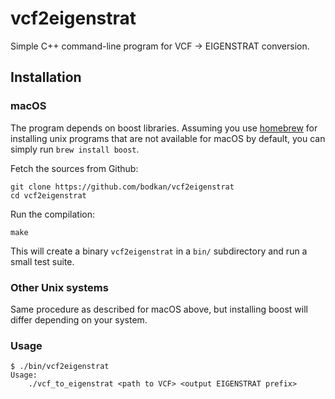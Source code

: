 # vcf2eigenstrat
Simple C++ command-line program for VCF -> EIGENSTRAT conversion.

## Installation

### macOS

The program depends on boost libraries. Assuming you use [homebrew](https://brew.sh)
for installing unix programs that are not available for macOS by default, you can simply
run `brew install boost`.

Fetch the sources from Github:

```
git clone https://github.com/bodkan/vcf2eigenstrat
cd vcf2eigenstrat
```

Run the compilation:

```
make
```

This will create a binary `vcf2eigenstrat` in a `bin/` subdirectory and run a small test suite.

### Other Unix systems

Same procedure as described for macOS above, but installing boost will differ depending
on your system.

### Usage

```
$ ./bin/vcf2eigenstrat 
Usage:
	./vcf_to_eigenstrat <path to VCF> <output EIGENSTRAT prefix>
```
